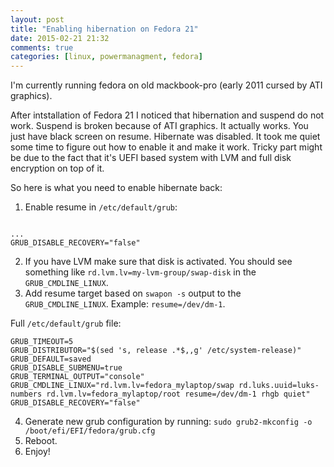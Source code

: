 ```yaml
---
layout: post
title: "Enabling hibernation on Fedora 21"
date: 2015-02-21 21:32
comments: true
categories: [linux, powermanagment, fedora]
---
```


I'm currently running fedora on old mackbook-pro (early 2011 cursed by ATI graphics).

After intstallation of Fedora 21 I noticed that hibernation and suspend do not work.
Suspend is broken because of ATI graphics.
It actually works. You just have black screen on resume.
Hibernate was disabled. It took me quiet some time to figure out how to enable it and make it work.
Tricky part might be due to the fact that it's UEFI based system with LVM and full disk encryption on top of it.

So here is what you need to enable hibernate back:

1. Enable resume in `/etc/default/grub`:

```text /etc/default/grub

...
GRUB_DISABLE_RECOVERY="false"
```

2. If you have LVM make sure that disk is activated. You should see something like `rd.lvm.lv=my-lvm-group/swap-disk` in the `GRUB_CMDLINE_LINUX`.
3. Add resume target based on `swapon -s` output to the `GRUB_CMDLINE_LINUX`. Example: `resume=/dev/dm-1`.

Full `/etc/default/grub` file:

```text /etc/default/grub
GRUB_TIMEOUT=5
GRUB_DISTRIBUTOR="$(sed 's, release .*$,,g' /etc/system-release)"
GRUB_DEFAULT=saved
GRUB_DISABLE_SUBMENU=true
GRUB_TERMINAL_OUTPUT="console"
GRUB_CMDLINE_LINUX="rd.lvm.lv=fedora_mylaptop/swap rd.luks.uuid=luks-numbers rd.lvm.lv=fedora_mylaptop/root resume=/dev/dm-1 rhgb quiet"
GRUB_DISABLE_RECOVERY="false"
```

4. Generate new grub configuration by running: `sudo grub2-mkconfig -o /boot/efi/EFI/fedora/grub.cfg`
5. Reboot.
6. Enjoy!

